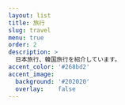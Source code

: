 ```yaml
---
layout: list
title: 旅行
slug: travel
menu: true
order: 2
description: >
  日本旅行、韓国旅行を紹介しています。
accent_color: '#268bd2'
accent_image:
  background: '#202020'
  overlay:    false
---
```

